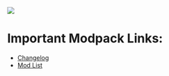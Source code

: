 ![](https://github.com/Ciprania/CipraTech/blob/master/images/CipraTechBanner.png?raw=true)
#  Important Modpack Links:
* [Changelog](https://github.com/Ciprania/CipraTech/wiki/Changelog)
* [Mod List](https://github.com/Ciprania/CipraTech/wiki/Mod-List)
